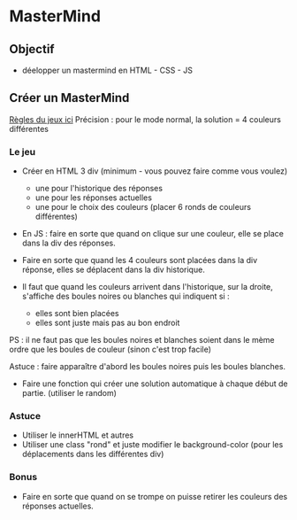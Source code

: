 # MasterMind

## Objectif

- déelopper un mastermind en HTML - CSS - JS

## Créer un MasterMind

[Règles du jeux ici](https://fr.wikipedia.org/wiki/Mastermind)
Précision : pour le mode normal, la solution  = 4 couleurs différentes

### Le jeu

* Créer en HTML 3 div (minimum - vous pouvez faire comme vous voulez)
	- une pour l'historique des réponses
	- une pour les réponses actuelles
	- une pour le choix des couleurs (placer 6 ronds de couleurs différentes)

* En JS : faire en sorte que quand on clique sur une couleur, elle se place dans la div des réponses.

* Faire en sorte que quand les 4 couleurs sont placées dans la div réponse, elles se déplacent dans la div historique.

* Il faut que quand les couleurs arrivent dans l'historique, sur la droite, s'affiche des boules noires ou blanches qui indiquent si :
	- elles sont bien placées
	- elles sont juste mais pas au bon endroit

PS : il ne faut pas que les boules noires et blanches soient dans le mème ordre que les boules de couleur (sinon c'est trop facile)

Astuce : faire apparaître d'abord les boules noires puis les boules blanches.

* Faire une fonction qui créer une solution automatique à chaque début de partie. (utiliser le random)

### Astuce

* Utiliser le innerHTML et autres
* Utiliser une class "rond" et juste modifier le background-color (pour les déplacements dans les différentes div)


### Bonus

* Faire en sorte que quand on se trompe on puisse retirer les couleurs des réponses actuelles.
